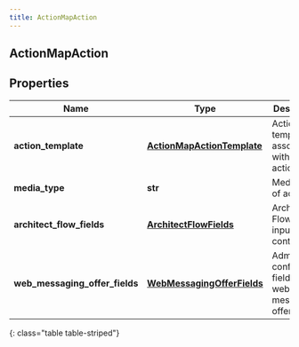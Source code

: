 ```yaml
---
title: ActionMapAction
---
```

## ActionMapAction

## Properties

|Name | Type | Description | Notes|
|------------ | ------------- | ------------- | -------------|
| **action_template** | [**ActionMapActionTemplate**](ActionMapActionTemplate.html) | Action template associated with the action map. | [optional] |
| **media_type** | **str** | Media type of action. | [optional] |
| **architect_flow_fields** | [**ArchitectFlowFields**](ArchitectFlowFields.html) | Architect Flow Id and input contract. | [optional] |
| **web_messaging_offer_fields** | [**WebMessagingOfferFields**](WebMessagingOfferFields.html) | Admin-configurable fields of a web messaging offer action. | [optional] |
{: class="table table-striped"}


